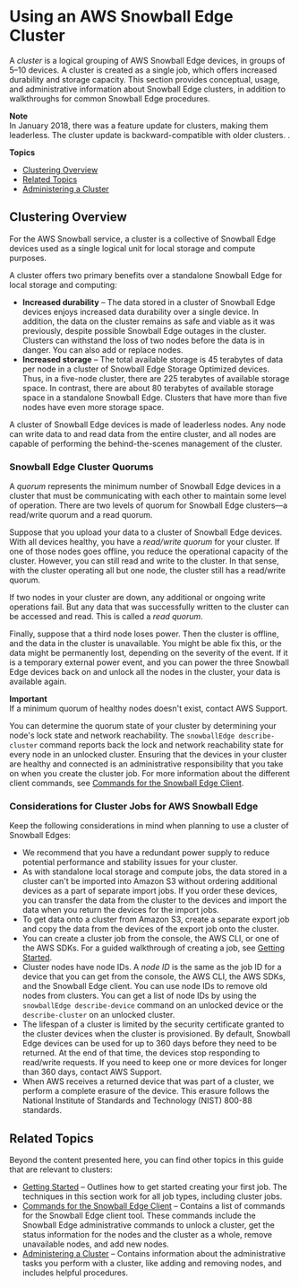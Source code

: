 # Using an AWS Snowball Edge Cluster<a name="UsingCluster"></a>

A *cluster* is a logical grouping of AWS Snowball Edge devices, in groups of 5–10 devices\. A cluster is created as a single job, which offers increased durability and storage capacity\. This section provides conceptual, usage, and administrative information about Snowball Edge clusters, in addition to walkthroughs for common Snowball Edge procedures\.

**Note**  
In January 2018, there was a feature update for clusters, making them leaderless\. The cluster update is backward\-compatible with older clusters\. \.

**Topics**
+ [Clustering Overview](#ClusterOverview)
+ [Related Topics](#relatedcluster)
+ [Administering a Cluster](administercluster.md)

## Clustering Overview<a name="ClusterOverview"></a>

For the AWS Snowball service, a cluster is a collective of Snowball Edge devices used as a single logical unit for local storage and compute purposes\.

A cluster offers two primary benefits over a standalone Snowball Edge for local storage and computing:
+ **Increased durability** – The data stored in a cluster of Snowball Edge devices enjoys increased data durability over a single device\. In addition, the data on the cluster remains as safe and viable as it was previously, despite possible Snowball Edge outages in the cluster\. Clusters can withstand the loss of two nodes before the data is in danger\. You can also add or replace nodes\.
+ **Increased storage** – The total available storage is 45 terabytes of data per node in a cluster of Snowball Edge Storage Optimized devices\. Thus, in a five\-node cluster, there are 225 terabytes of available storage space\. In contrast, there are about 80 terabytes of available storage space in a standalone Snowball Edge\. Clusters that have more than five nodes have even more storage space\.

A cluster of Snowball Edge devices is made of leaderless nodes\. Any node can write data to and read data from the entire cluster, and all nodes are capable of performing the behind\-the\-scenes management of the cluster\.

### Snowball Edge Cluster Quorums<a name="clusterquorums"></a>

A *quorum* represents the minimum number of Snowball Edge devices in a cluster that must be communicating with each other to maintain some level of operation\. There are two levels of quorum for Snowball Edge clusters—a read/write quorum and a read quorum\.

Suppose that you upload your data to a cluster of Snowball Edge devices\. With all devices healthy, you have a *read/write quorum* for your cluster\. If one of those nodes goes offline, you reduce the operational capacity of the cluster\. However, you can still read and write to the cluster\. In that sense, with the cluster operating all but one node, the cluster still has a read/write quorum\.

If two nodes in your cluster are down, any additional or ongoing write operations fail\. But any data that was successfully written to the cluster can be accessed and read\. This is called a *read quorum*\.

Finally, suppose that a third node loses power\. Then the cluster is offline, and the data in the cluster is unavailable\. You might be able fix this, or the data might be permanently lost, depending on the severity of the event\. If it is a temporary external power event, and you can power the three Snowball Edge devices back on and unlock all the nodes in the cluster, your data is available again\.

**Important**  
If a minimum quorum of healthy nodes doesn't exist, contact AWS Support\.

You can determine the quorum state of your cluster by determining your node's lock state and network reachability\. The `snowballEdge describe-cluster` command reports back the lock and network reachability state for every node in an unlocked cluster\. Ensuring that the devices in your cluster are healthy and connected is an administrative responsibility that you take on when you create the cluster job\. For more information about the different client commands, see [Commands for the Snowball Edge Client](using-client-commands.md)\.

### Considerations for Cluster Jobs for AWS Snowball Edge<a name="clusterconsiderations"></a>

Keep the following considerations in mind when planning to use a cluster of Snowball Edges:
+ We recommend that you have a redundant power supply to reduce potential performance and stability issues for your cluster\.
+ As with standalone local storage and compute jobs, the data stored in a cluster can't be imported into Amazon S3 without ordering additional devices as a part of separate import jobs\. If you order these devices, you can transfer the data from the cluster to the devices and import the data when you return the devices for the import jobs\.
+ To get data onto a cluster from Amazon S3, create a separate export job and copy the data from the devices of the export job onto the cluster\.
+ You can create a cluster job from the console, the AWS CLI, or one of the AWS SDKs\. For a guided walkthrough of creating a job, see [Getting Started](getting-started.md)\.
+ Cluster nodes have node IDs\. A *node ID* is the same as the job ID for a device that you can get from the console, the AWS CLI, the AWS SDKs, and the Snowball Edge client\. You can use node IDs to remove old nodes from clusters\. You can get a list of node IDs by using the `snowballEdge describe-device` command on an unlocked device or the `describe-cluster` on an unlocked cluster\.
+ The lifespan of a cluster is limited by the security certificate granted to the cluster devices when the cluster is provisioned\. By default, Snowball Edge devices can be used for up to 360 days before they need to be returned\. At the end of that time, the devices stop responding to read/write requests\. If you need to keep one or more devices for longer than 360 days, contact AWS Support\.
+ When AWS receives a returned device that was part of a cluster, we perform a complete erasure of the device\. This erasure follows the National Institute of Standards and Technology \(NIST\) 800\-88 standards\.

## Related Topics<a name="relatedcluster"></a>

Beyond the content presented here, you can find other topics in this guide that are relevant to clusters:
+ [Getting Started](getting-started.md) – Outlines how to get started creating your first job\. The techniques in this section work for all job types, including cluster jobs\.
+ [Commands for the Snowball Edge Client](using-client-commands.md) – Contains a list of commands for the Snowball Edge client tool\. These commands include the Snowball Edge administrative commands to unlock a cluster, get the status information for the nodes and the cluster as a whole, remove unavailable nodes, and add new nodes\.
+ [Administering a Cluster](administercluster.md) – Contains information about the administrative tasks you perform with a cluster, like adding and removing nodes, and includes helpful procedures\.